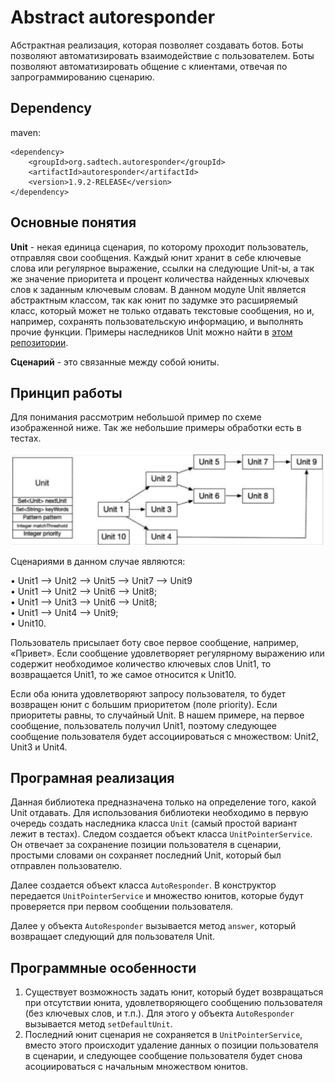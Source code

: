 # Abstract autoresponder
Абстрактная реализация, которая позволяет создавать ботов. Боты позволяют автоматизировать взаимодействие с пользователем.
Боты позволяют автоматизировать общение с клиентами, отвечая по запрограммированию сценарию.

## Dependency

maven:
```
<dependency>
    <groupId>org.sadtech.autoresponder</groupId>
    <artifactId>autoresponder</artifactId>
    <version>1.9.2-RELEASE</version>
</dependency>
```

## Основные понятия

**Unit** - некая единица сценария, по которому проходит пользователь, отправляя свои сообщения. 
Каждый юнит хранит в себе ключевые слова или регулярное выражение, ссылки на следующие Unit-ы, а так же значение 
приоритета и процент количества найденных ключевых слов к заданным ключевым словам. В данном модуле Unit является 
абстрактным классом, так как юнит по задумке это расширяемый класс, который может не только отдавать текстовые 
сообщения, но и, например, сохранять пользовательскую информацию, и выполнять прочие функции. Примеры наследников
Unit можно найти в [этом репозитории](https://github.com/uPagge/social-bot).

**Сценарий** - это связанные между собой юниты. 

## Принцип работы

Для понимания рассмотрим небольшой пример по схеме изображенной ниже. Так же небольшие примеры обработки есть в тестах.

![Картинка](https://raw.githubusercontent.com/uPagge/images/master/img/autoresponder/units.jpg)

Сценариями в данном случае являются:

• Unit1 —> Unit2 —> Unit5 —> Unit7 —> Unit9  
• Unit1 —> Unit2 —> Unit6 —> Unit8;  
• Unit1 —> Unit3 —> Unit6 —> Unit8;  
• Unit1 —> Unit4 —> Unit9;  
• Unit10.

Пользователь присылает боту свое первое сообщение, например, «Привет». Если сообщение удовлетворяет регулярному 
выражению или содержит необходимое количество ключевых слов Unit1, то возвращается Unit1, то же самое относится к Unit10.

Если оба юнита удовлетворяют запросу пользователя, то будет возвращен юнит с большим приоритетом (поле priority). Если 
приоритеты равны, то случайный Unit. В нашем примере, на первое сообщение, пользователь получил Unit1, поэтому следующее 
сообщение пользователя будет ассоциироваться с множеством: Unit2, Unit3 и Unit4.

## Програмная реализация

Данная библиотека предназначена только на определение того, какой Unit отдавать. Для использования библиотеки необходимо 
в первую очередь создать наследника класса `Unit` (самый простой вариант лежит в тестах). Следом создается объект класса 
`UnitPointerService`. Он отвечает за сохранение позиции пользователя в сценарии, простыми словами он сохраняет последний 
Unit, который был отправлен пользователю. 

Далее создается объект класса `AutoResponder`. В конструктор передается `UnitPointerService` и множество юнитов, которые
будут проверяется при первом сообщении пользователя.

Далее у объекта `AutoResponder` вызывается метод `answer`, который возвращает следующий для пользователя Unit.

## Программные особенности

1. Существует возможность задать юнит, который будет возвращаться при отсутствии юнита, удовлетворяющего сообщению 
пользователя (без ключевых слов, и т.п.). Для этого у объекта `AutoResponder` вызывается метод `setDefaultUnit`.
2. Последний юнит сценария не сохраняется в `UnitPointerService`, вместо этого происходит удаление данных о позиции 
пользователя в сценарии, и следующее сообщение пользователя будет снова асоциироваться с начальным множеством юнитов.
